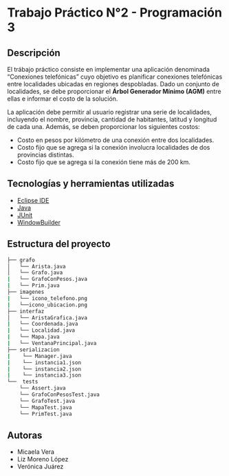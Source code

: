 # Trabajo Práctico N°2 - Programación 3

## Descripción
El trábajo práctico consiste en implementar una aplicación denominada “Conexiones telefónicas” cuyo objetivo es planificar conexiones telefónicas 
entre localidades ubicadas en regiones despobladas. Dado un conjunto de localidades, se debe proporcionar el **Árbol Generador Mínimo (AGM)** entre ellas e informar el costo de la solución.

La aplicación debe permitir al usuario registrar una serie de localidades, incluyendo el nombre, provincia, cantidad de habitantes, latitud y longitud de cada una.
Además, se deben proporcionar los siguientes costos:
- Costo en pesos por kilómetro de una conexión entre dos localidades.
- Costo fijo que se agrega si la conexión involucra localidades de dos provincias distintas.
- Costo fijo que se agrega si la conexión tiene más de 200 km.

## Tecnologías y herramientas utilizadas
- [Eclipse IDE](https://www.eclipse.org/eclipseide/)
- [Java](https://www.java.com/es/download/)
- [JUnit](https://junit.org/junit5/)
- [WindowBuilder](https://www.eclipse.org/windowbuilder/)

## Estructura del proyecto
```bash
├── grafo
│   └── Arista.java 
│   └── Grafo.java
|   └── GrafoConPesos.java
|   └── Prim.java
├── imagenes
|   └── icono_telefono.png
|   └──icono_ubicacion.png
├── interfaz
│   └── AristaGrafica.java
|   └── Coordenada.java
|   └── Localidad.java
|   └── Mapa.java
|   └── VentanaPrincipal.java
├── serializacion
|    └── Manager.java
|    └── instancia1.json
|    └── instancia2.json
|    └── instancia3.json
└──  tests
    └── Assert.java
    └── GrafoConPesosTest.java
    └── GrafoTest.java
    └── MapaTest.java
    └── PrimTest.java
```
## Autoras
- Micaela Vera
- Liz Moreno López
- Verónica Juárez
